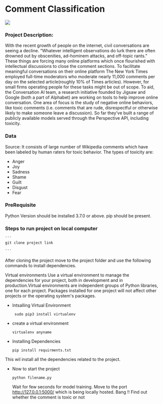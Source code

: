 # Comment Classification

![](https://github.com/piyushmanglani08/TekSystems/blob/master/Image.jpeg)

### Project Description:

With the recent growth of people on the internet, civil conversations are seeing a decline. “Whatever intelligent observations do lurk there are often drowned out by obscenities, ad-hominem attacks, and off-topic rants.” These things are forcing many online platforms which once flourished with intellectual discussions to close the comment sections. To facilitate meaningful conversations on their online platform The New York Times employed full-time moderators who moderate nearly 11,000 comments per day on the selected article(roughly 10% of Times articles). However, for small firms operating people for these tasks might be out of scope. To aid, the Conversation AI team, a research initiative founded by Jigsaw and Google (both a part of Alphabet) are working on tools to help improve online conversation. One area of focus is the study of negative online behaviors, like toxic comments (i.e. comments that are rude, disrespectful or otherwise likely to make someone leave a discussion). So far they’ve built a range of publicly available models served through the Perspective API, including toxicity.

### Data

Source: It consists of large number of Wikipedia comments which have been labeled by human raters for toxic behavior. 
The types of toxicity are: 
- Anger 
- Joy
- Sadness 
- Shame 
- Guilt 
- Disgust
- Fear

### PreRequisite

   Python Version should be installed 3.7.0 or above.
   pip should be present.

### Steps to run project on local computer

    ```
    git clone project link
    
    ```
    
After cloning the project move to the project folder and use the following commands to install dependencies. 
    
Virtual environments Use a virtual environment to manage the dependencies for your project, both in development and in        production.Virtual environments are independent groups of Python libraries, one for each project. Packages installed          for one project will not affect other projects or the operating system's packages.
   
- Intsalling Virtual Environment
   
   ```
    sudo pip3 install virtualenv
   
   ```
    
   
- create a virtual environment 
   
    ```
    virtualenv anyname  
   
    ```
- Installing Dependencies
   
    ```
    pip install requirments.txt  
    
    ```
This wil install all the dependencies related to the project.
   
- Now to start the project
   
    ```
    python filename.py 
    
    ```
    
   Wait for few seconds for model training.
   Move to the port http://127.0.0.1:5000/ which is being locally hosted.
   Bang !! Find out whether the comment is toxic or not
   
